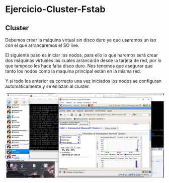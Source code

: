 # Ejercicio-Cluster-Fstab
## Cluster
Debemos crear la máquina virtual sin disco duro ya que usaremos un iso con el que arrancaremos el SO live. 

El siguiente paso es iniciar los nodos, para ello lo que haremos será crear dos máquinas virtuales las cuales arrancarán desde la tarjeta de red, por lo que tampoco les hace falta disco duro. Nos tenemos que asegurar que tanto los nodos como la maquina principal están en la misma red. 

Y si todo los anterior es correcto una vez iniciados los nodos se configuran automáticamente y se enlazan al cluster. 

![Imagen Cluster](https://github.com/josemanueltorreslopez/Ejercicio-Cluster-Fstab/blob/master/Clupster.JPG)

